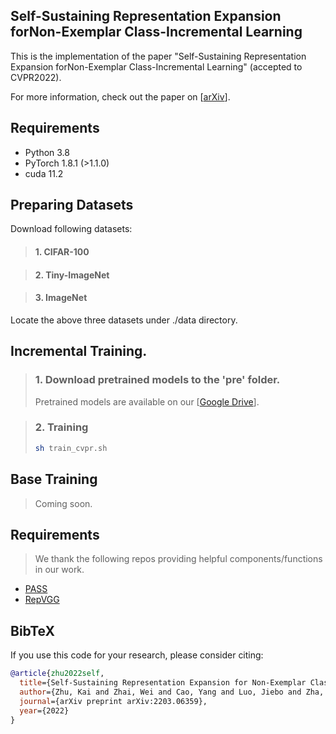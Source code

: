 ## Self-Sustaining Representation Expansion forNon-Exemplar Class-Incremental Learning
This is the implementation of the paper "Self-Sustaining Representation Expansion forNon-Exemplar Class-Incremental Learning" (accepted to CVPR2022).

For more information, check out the paper on [[arXiv](https://arxiv.org/abs/2203.06359)].

## Requirements

- Python 3.8
- PyTorch 1.8.1 (>1.1.0)
- cuda 11.2

## Preparing Datasets
Download following datasets:

> #### 1. CIFAR-100

> #### 2. Tiny-ImageNet

> #### 3. ImageNet

Locate the above three datasets under ./data directory.


## Incremental Training.

> ### 1. Download pretrained models to the 'pre' folder.
> Pretrained models are available on our [[Google Drive](https://drive.google.com/file/d/1tjJ985pCidjH3NxaOt-M62YbJIB93hVx/view?usp=sharing)].


> ### 2. Training
> ```bash
> sh train_cvpr.sh 
> ```

## Base Training
> Coming soon.

## Requirements
> We thank the following repos providing helpful components/functions in our work.
- [PASS](https://github.com/Impression2805/CVPR21_PASS)
- [RepVGG](https://github.com/DingXiaoH/RepVGG)
   
## BibTeX
If you use this code for your research, please consider citing:
````BibTeX
@article{zhu2022self,
  title={Self-Sustaining Representation Expansion for Non-Exemplar Class-Incremental Learning},
  author={Zhu, Kai and Zhai, Wei and Cao, Yang and Luo, Jiebo and Zha, Zheng-Jun},
  journal={arXiv preprint arXiv:2203.06359},
  year={2022}
}
````
